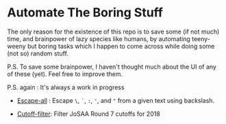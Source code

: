 # Automate The Boring Stuff

The only reason for the existence of this repo is to save some (if not much) time, and brainpower of lazy species like humans, by automating teeny-weeny but boring tasks which I happen to come across while doing some (not so) random stuff.

P.S. To save some brainpower, I haven't thought much about the UI of any of these (yet). Feel free to improve them.

P.S. again : It's always a work in progress

- [Escape-all](https://deutranium.github.io/Automate-the-boring-stuff/Escape-all/) : Escape `\`, `` ` ``, `:`, `'`, and `"` from a given text using backslash.

- [Cutoff-filter](https://deutranium.github.io/Automate-the-boring-stuff/Cutoff-filter/): Filter JoSAA Round 7 cutoffs for 2018
